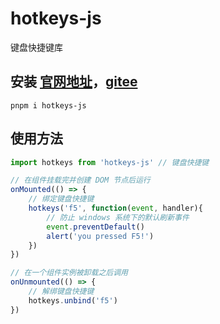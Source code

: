 # hotkeys-js
键盘快捷键库

## 安装 [官网地址](https://github.com/jaywcjlove/hotkeys)，[gitee](https://gitee.com/jaywcjlove/hotkeys)
```
pnpm i hotkeys-js
```

## 使用方法
``` js
import hotkeys from 'hotkeys-js' // 键盘快捷键

// 在组件挂载完并创建 DOM 节点后运行
onMounted(() => {
	// 绑定键盘快捷键
    hotkeys('f5', function(event, handler){
        // 防止 windows 系统下的默认刷新事件
        event.preventDefault()
        alert('you pressed F5!')
    })
})

// 在一个组件实例被卸载之后调用
onUnmounted(() => {
    // 解绑键盘快捷键
	hotkeys.unbind('f5')
})
```